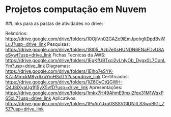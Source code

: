# Projetos computação em Nuvem

##Links para as pastas de atividades no drive:

Relatórios: https://drive.google.com/drive/folders/10OjiVn02GAZe9iEmJpohgltDpdBvWLuJ?usp=drive_link
Pesquisas: https://drive.google.com/drive/folders/18I05_Azb7eXsHUNDN6ENaFDvU8AeSywt?usp=drive_link
Fichas Tecnicas da AWS: https://drive.google.com/drive/folders/1EgKfUBTxci2vLhlyOb_Dygx0L7ConLYm?usp=drive_link
Diagramas: https://drive.google.com/drive/folders/1Elho7eSYK-KZaiMmxkM8yr6xuYmHSdTY?usp=drive_link
Certificados: https://drive.google.com/drive/folders/1iZ6CyCtQGWH-Q4J8iXyaUg1fjSyX5vfD?usp=drive_link
Apresentações: https://drive.google.com/drive/folders/1mkx7H49AhmE9mxi2fqx31M1WqxP65xL7?usp=drive_link
Aplicativos: https://drive.google.com/drive/folders/1PxAo1Jxq0SSSVGIDNiILS3woBlGi_Z5Z?usp=drive_link
